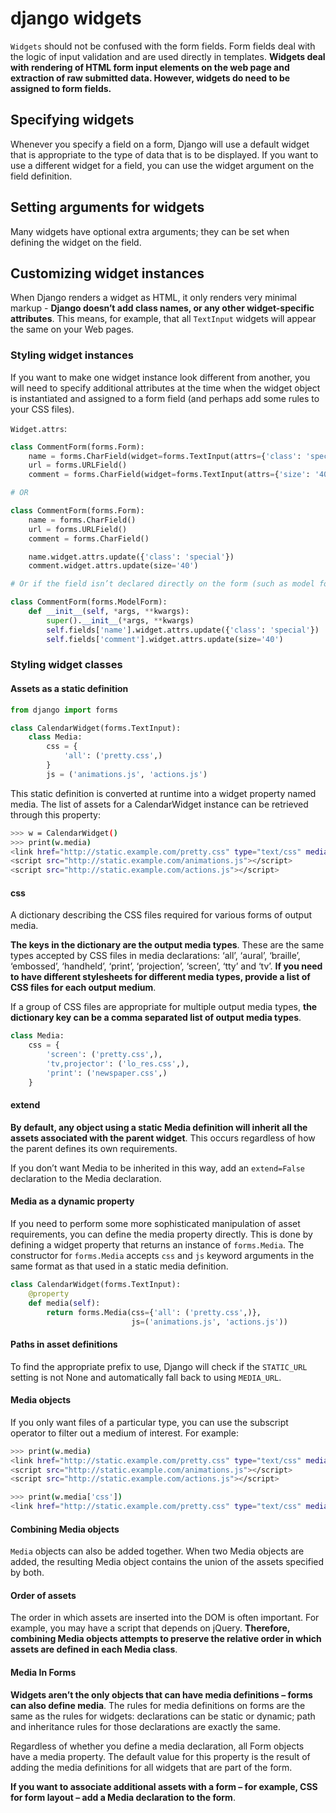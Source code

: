 # django widgets

`Widgets` should not be confused with the form fields. Form fields deal with the logic of input validation and are used directly in templates. __Widgets deal with rendering of HTML form input elements on the web page and extraction of raw submitted data. However, widgets do need to be assigned to form fields.__

## Specifying widgets

Whenever you specify a field on a form, Django will use a default widget that is appropriate to the type of data that is to be displayed. If you want to use a different widget for a field, you can use the widget argument on the field definition.

## Setting arguments for widgets

Many widgets have optional extra arguments; they can be set when defining the widget on the field.

## Customizing widget instances

When Django renders a widget as HTML, it only renders very minimal markup - __Django doesn’t add class names, or any other widget-specific attributes__. This means, for example, that all `TextInput` widgets will appear the same on your Web pages.

### Styling widget instances

If you want to make one widget instance look different from another, you will need to specify additional attributes at the time when the widget object is instantiated and assigned to a form field (and perhaps add some rules to your CSS files).

`Widget.attrs`:

```py
class CommentForm(forms.Form):
    name = forms.CharField(widget=forms.TextInput(attrs={'class': 'special'}))
    url = forms.URLField()
    comment = forms.CharField(widget=forms.TextInput(attrs={'size': '40'}))

# OR

class CommentForm(forms.Form):
    name = forms.CharField()
    url = forms.URLField()
    comment = forms.CharField()

    name.widget.attrs.update({'class': 'special'})
    comment.widget.attrs.update(size='40')

# Or if the field isn’t declared directly on the form (such as model form fields), you can use the Form.fields attribute:

class CommentForm(forms.ModelForm):
    def __init__(self, *args, **kwargs):
        super().__init__(*args, **kwargs)
        self.fields['name'].widget.attrs.update({'class': 'special'})
        self.fields['comment'].widget.attrs.update(size='40')
```

### Styling widget classes

#### Assets as a static definition

```py
from django import forms

class CalendarWidget(forms.TextInput):
    class Media:
        css = {
            'all': ('pretty.css',)
        }
        js = ('animations.js', 'actions.js')
```

This static definition is converted at runtime into a widget property named media. The list of assets for a CalendarWidget instance can be retrieved through this property:

```sh
>>> w = CalendarWidget()
>>> print(w.media)
<link href="http://static.example.com/pretty.css" type="text/css" media="all" rel="stylesheet">
<script src="http://static.example.com/animations.js"></script>
<script src="http://static.example.com/actions.js"></script>
```

#### css

A dictionary describing the CSS files required for various forms of output media.

__The keys in the dictionary are the output media types__. These are the same types accepted by CSS files in media declarations: ‘all’, ‘aural’, ‘braille’, ‘embossed’, ‘handheld’, ‘print’, ‘projection’, ‘screen’, ‘tty’ and ‘tv’. __If you need to have different stylesheets for different media types, provide a list of CSS files for each output medium__.

If a group of CSS files are appropriate for multiple output media types, __the dictionary key can be a comma separated list of output media types__.

```py
class Media:
    css = {
        'screen': ('pretty.css',),
        'tv,projector': ('lo_res.css',),
        'print': ('newspaper.css',)
    }
```

#### extend

__By default, any object using a static Media definition will inherit all the assets associated with the parent widget__. This occurs regardless of how the parent defines its own requirements.

If you don’t want Media to be inherited in this way, add an `extend=False` declaration to the Media declaration.

#### Media as a dynamic property

If you need to perform some more sophisticated manipulation of asset requirements, you can define the media property directly. This is done by defining a widget property that returns an instance of `forms.Media`. The constructor for `forms.Media` accepts `css` and `js` keyword arguments in the same format as that used in a static media definition.

```py
class CalendarWidget(forms.TextInput):
    @property
    def media(self):
        return forms.Media(css={'all': ('pretty.css',)},
                           js=('animations.js', 'actions.js'))
```

#### Paths in asset definitions

To find the appropriate prefix to use, Django will check if the `STATIC_URL` setting is not None and automatically fall back to using `MEDIA_URL`.

#### Media objects

If you only want files of a particular type, you can use the subscript operator to filter out a medium of interest. For example:

```sh
>>> print(w.media)
<link href="http://static.example.com/pretty.css" type="text/css" media="all" rel="stylesheet">
<script src="http://static.example.com/animations.js"></script>
<script src="http://static.example.com/actions.js"></script>

>>> print(w.media['css'])
<link href="http://static.example.com/pretty.css" type="text/css" media="all" rel="stylesheet">
```

#### Combining Media objects

`Media` objects can also be added together. When two Media objects are added, the resulting Media object contains the union of the assets specified by both.

#### Order of assets

The order in which assets are inserted into the DOM is often important. For example, you may have a script that depends on jQuery. __Therefore, combining Media objects attempts to preserve the relative order in which assets are defined in each Media class__.

#### Media In Forms

__Widgets aren’t the only objects that can have media definitions – forms can also define media__. The rules for media definitions on forms are the same as the rules for widgets: declarations can be static or dynamic; path and inheritance rules for those declarations are exactly the same.

Regardless of whether you define a media declaration, all Form objects have a media property. The default value for this property is the result of adding the media definitions for all widgets that are part of the form.

__If you want to associate additional assets with a form – for example, CSS for form layout – add a Media declaration to the form__.














